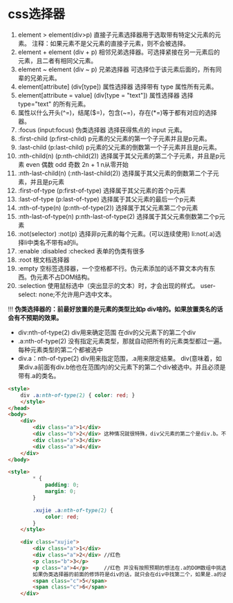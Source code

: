 # css选择器

1. element > element(div>p) 直接子元素选择器用于选取带有特定父元素的元素。
注释：如果元素不是父元素的直接子元素，则不会被选择。
2. element + element (div + p) 相邻兄弟选择器。可选择紧接在另一元素后的元素，且二者有相同父元素。
3. element ~ element (div ~ p) 兄弟选择器   可选择位于该元素后面的，所有同辈的兄弟元素。
4. element[attribute]  (div[type])  属性选择器 选择带有 type 属性所有元素。
5. element[attribute = value] (div[type = "text"]) 属性选择器 选择 type="text" 的所有元素。
6. 属性以什么开头(^=)，结尾($=)，包含(~=)，存在(*=)等于都有对应的选择器。
7. :focus (input:focus) 伪类选择器 选择获得焦点的 input 元素。
8. :first-child (p:first-child) p元素的父元素的第一个子元素并且是p元素。
9. :last-child (p:last-child) p元素的父元素的倒数第一个子元素并且是p元素。
10. :nth-child(n) (p:nth-child(2)) 选择属于其父元素的第二个子元素，并且是p元素 even 偶数 odd 奇数 2n + 1 n从零开始
11. :nth-last-child(n) (:nth-last-child(2)) 选择属于其父元素的倒数第二个子元素，并且是p元素
12. :first-of-type (p:first-of-type) 选择属于其父元素的首个p元素
13. :last-of-type (p:last-of-type) 选择属于其父元素的最后一个p元素
14. :nth-of-type(n) (p:nth-of-type(2)) 选择属于其父元素第二个p元素
15. :nth-last-of-type(n) p:nth-last-of-type(2) 选择属于其父元素倒数第二个p元素
16. :not(selector) :not(p) 选择非p元素的每个元素。(可以连续使用) li:not(.a)选择li中类名不带有a的li。
17. :enable  :disabled  :checked 表单的伪类有很多
18. :root 根文档选择器
19. :empty 空标签选择器，一个空格都不行。伪元素添加的话不算文本内有东西。伪元素不占DOM结构。
20. :selection 使用鼠标选中（突出显示的文本）时，才会出现的样式。 user-select: none;不允许用户选中文本。

!!! **伪类选择器的：前最好放置的是元素的类型比如p div啥的。如果放置类名的话会有不预期的效果。**

* div:nth-of-type(2)  div用来确定范围 在div的父元素下的第二个div
* .a:nth-of-type(2)   没有指定元素类型，那就自动把所有的元素类型都过一遍。每种元素类型的第二个都被选中
* div.a：nth-of-type(2) div用来指定范围，.a用来限定结果。 div(意味着，如果div.a前面有div.b他也在范围内)的父元素下的第二个div被选中。并且必须是带有.a的类名。

```html
<style>
    div .a:nth-of-type(2) { color: red; }
    </style>
</head>
<body>
    <div>
        <div class="a">1</div>
        <div class="b">2</div> 这种情况就很特殊，div父元素的第二个是div.b。不带有a类名，所以这个选择器没有选择任何DOM
        <div class="a">3</div>
        <div class="a">4</div>
    </div>
</body>
```

```html
<style>
        * {
            padding: 0;
            margin: 0;
        }

        .xujie .a:nth-of-type(2) {
            color: red;
        }
    </style>

    <div class="xujie">
        <div class="a">1</div>
        <div class="a">2</div> //红色
        <p class="b">3</p>
        <p class="a">4</p>     //红色 并没有按照预期的想法在.a的DOM数组中挑选第二个，而是分别在DIV，P，SPAN的类型下挑选的第二个并且带有类名a。
        如果伪类选择器的前面的修饰符是div的话，就只会在div中找第二个，如果是.a的话，就会在每种元素类型下都寻找一遍第二个。
        <span class="c">5</span>
        <span class="c">6</span>
    </div>
```
